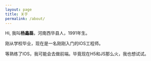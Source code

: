 ```yaml
---
layout: page
title: 关于
permalink: /about/
---
```


Hi, 我叫**杨鑫磊**，河南西华县人，1991年生。

刚从学校毕业，现在是一名刚刚入门的IOS工程师。

等熟练了IOS，我可能会去做前端。毕竟现在H5和JS那么火，我也想试试。
